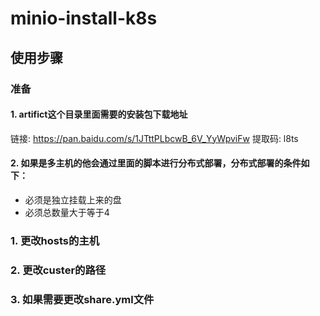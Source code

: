 # minio-install-k8s

## 使用步骤
### 准备
#### 1. artifict这个目录里面需要的安装包下载地址
链接: https://pan.baidu.com/s/1JTttPLbcwB_6V_YyWpviFw 提取码: l8ts
#### 2. 如果是多主机的他会通过里面的脚本进行分布式部署，分布式部署的条件如下：
- 必须是独立挂载上来的盘
- 必须总数量大于等于4

### 1. 更改hosts的主机


### 2. 更改custer的路径


### 3. 如果需要更改share.yml文件
